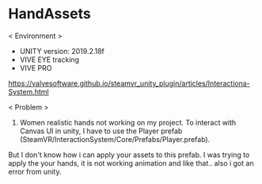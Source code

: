 # HandAssets
< Environment >
- UNITY version: 2019.2.18f
- VIVE EYE tracking
- VIVE PRO

https://valvesoftware.github.io/steamvr_unity_plugin/articles/Interactiona-System.html

< Problem >
1. Women realistic hands not working on my project.
To interact with Canvas UI in unity, I have to use the Player prefab (SteamVR/InteractionSystem/Core/Prefabs/Player.prefab).

But I don't know how i can apply your assets to this prefab.
I was trying to apply the your hands, it is not working animation and like that.. also i got an error from unity.



